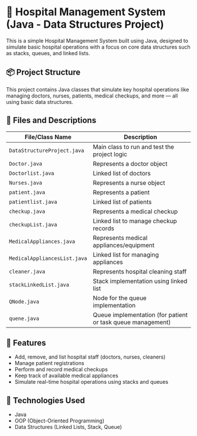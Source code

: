 # 🏥 Hospital Management System (Java - Data Structures Project)

This is a simple Hospital Management System built using Java, designed to simulate basic hospital operations with a focus on core data structures such as stacks, queues, and linked lists.

## 📦 Project Structure

This project contains Java classes that simulate key hospital operations like managing doctors, nurses, patients, medical checkups, and more — all using basic data structures.

## 📁 Files and Descriptions

| File/Class Name             | Description |
|----------------------------|-------------|
| `DataStructureProject.java` | Main class to run and test the project logic |
| `Doctor.java`               | Represents a doctor object |
| `Doctorlist.java`           | Linked list of doctors |
| `Nurses.java`               | Represents a nurse object |
| `patient.java`              | Represents a patient |
| `patientlist.java`          | Linked list of patients |
| `checkup.java`              | Represents a medical checkup |
| `checkupList.java`          | Linked list to manage checkup records |
| `MedicalAppliances.java`    | Represents medical appliances/equipment |
| `MedicalAppliancesList.java`| Linked list for managing appliances |
| `cleaner.java`              | Represents hospital cleaning staff |
| `stackLinkedList.java`      | Stack implementation using linked list |
| `QNode.java`                | Node for the queue implementation |
| `quene.java`                | Queue implementation (for patient or task queue management) |

## 🚀 Features

- Add, remove, and list hospital staff (doctors, nurses, cleaners)
- Manage patient registrations
- Perform and record medical checkups
- Keep track of available medical appliances
- Simulate real-time hospital operations using stacks and queues

## 🧰 Technologies Used

- Java
- OOP (Object-Oriented Programming)
- Data Structures (Linked Lists, Stack, Queue)


